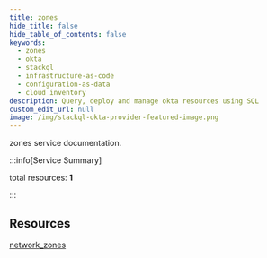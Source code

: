 ```yaml
---
title: zones
hide_title: false
hide_table_of_contents: false
keywords:
  - zones
  - okta
  - stackql
  - infrastructure-as-code
  - configuration-as-data
  - cloud inventory
description: Query, deploy and manage okta resources using SQL
custom_edit_url: null
image: /img/stackql-okta-provider-featured-image.png
---
```


zones service documentation.

:::info[Service Summary]

total resources: __1__  

:::

## Resources
<div class="row">
<div class="providerDocColumn">
<a href="/services/zones/network_zones/">network_zones</a>
</div>
<div class="providerDocColumn">

</div>
</div>